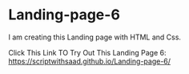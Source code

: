 # Landing-page-6
I am creating this Landing page with HTML and Css.

Click This Link TO Try Out This Landing Page 6:
https://scriptwithsaad.github.io/Landing-page-6/

